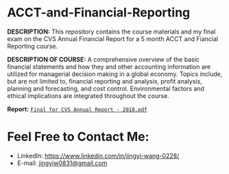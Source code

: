 # ACCT-and-Financial-Reporting

**DESCRIPTION:** This repository contains the course materials and my final exam on the CVS Annual Financial Report for a 5 month ACCT and Fiancial Reporting course.
 
**DESCRIPTION OF COURSE:** A comprehensive overview of the basic financial statements and how they and other accounting information are utilized for managerial decision making in a global economy. Topics include, but are not limited to, financial reporting and analysis, profit analysis, planning and forecasting, and cost control.  Environmental factors and ethical implications are integrated throughout the course.<br>

**Report:**  [`Final for CVS Annual Report - 2018.pdf`](https://github.com/Jing0831/ACCT-and-Financial-Reporting/blob/a366b974f0659b86d0671ab3db2a9673e3d70db9/Financial%20Statement%20Review%20Project%20.pdf)<br>

# Feel Free to Contact Me:
- LinkedIn: https://www.linkedin.com/in/jingyi-wang-0228/
- E-mail: jingyiw0831@gmail.com
